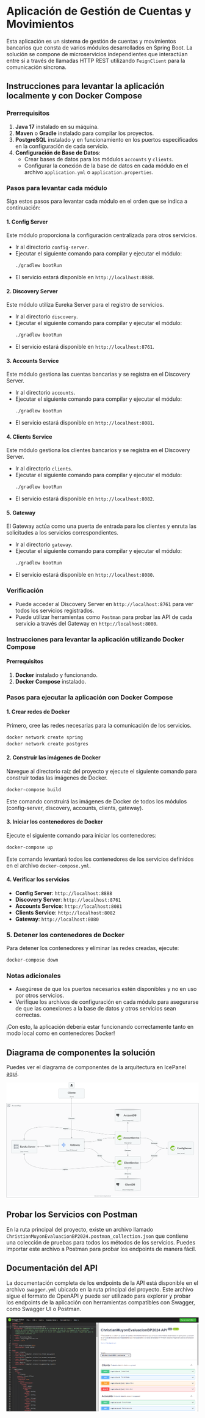 # Aplicación de Gestión de Cuentas y Movimientos

Esta aplicación es un sistema de gestión de cuentas y movimientos bancarios que consta de varios módulos desarrollados en Spring Boot. La solución se
compone de microservicios independientes que interactúan entre sí a través de llamadas HTTP REST utilizando `FeignClient` para la comunicación
síncrona.

## Instrucciones para levantar la aplicación localmente y con Docker Compose

### Prerrequisitos

1. **Java 17** instalado en su máquina.
2. **Maven** o **Gradle** instalado para compilar los proyectos.
3. **PostgreSQL** instalado y en funcionamiento en los puertos especificados en la configuración de cada servicio.
4. **Configuración de Base de Datos**:
    - Crear bases de datos para los módulos `accounts` y `clients`.
    - Configurar la conexión de la base de datos en cada módulo en el archivo `application.yml` o `application.properties`.

### Pasos para levantar cada módulo

Siga estos pasos para levantar cada módulo en el orden que se indica a continuación:

#### 1. Config Server

Este módulo proporciona la configuración centralizada para otros servicios.

- Ir al directorio `config-server`.
- Ejecutar el siguiente comando para compilar y ejecutar el módulo:
  ```bash
  ./gradlew bootRun
  ```
- El servicio estará disponible en `http://localhost:8888`.

#### 2. Discovery Server

Este módulo utiliza Eureka Server para el registro de servicios.

- Ir al directorio `discovery`.
- Ejecutar el siguiente comando para compilar y ejecutar el módulo:
  ```bash
  ./gradlew bootRun
  ```
- El servicio estará disponible en `http://localhost:8761`.

#### 3. Accounts Service

Este módulo gestiona las cuentas bancarias y se registra en el Discovery Server.

- Ir al directorio `accounts`.
- Ejecutar el siguiente comando para compilar y ejecutar el módulo:
  ```bash
  ./gradlew bootRun
  ```
- El servicio estará disponible en `http://localhost:8081`.

#### 4. Clients Service

Este módulo gestiona los clientes bancarios y se registra en el Discovery Server.

- Ir al directorio `clients`.
- Ejecutar el siguiente comando para compilar y ejecutar el módulo:
  ```bash
  ./gradlew bootRun
  ```
- El servicio estará disponible en `http://localhost:8082`.

#### 5. Gateway

El Gateway actúa como una puerta de entrada para los clientes y enruta las solicitudes a los servicios correspondientes.

- Ir al directorio `gateway`.
- Ejecutar el siguiente comando para compilar y ejecutar el módulo:
  ```bash
  ./gradlew bootRun
  ```
- El servicio estará disponible en `http://localhost:8080`.

### Verificación

- Puede acceder al Discovery Server en `http://localhost:8761` para ver todos los servicios registrados.
- Puede utilizar herramientas como `Postman` para probar las API de cada servicio a través del Gateway en `http://localhost:8080`.

### Instrucciones para levantar la aplicación utilizando Docker Compose

#### Prerrequisitos

1. **Docker** instalado y funcionando.
2. **Docker Compose** instalado.

### Pasos para ejecutar la aplicación con Docker Compose

#### 1. Crear redes de Docker

Primero, cree las redes necesarias para la comunicación de los servicios.

```bash
docker network create spring
docker network create postgres
```

#### 2. Construir las imágenes de Docker

Navegue al directorio raíz del proyecto y ejecute el siguiente comando para construir todas las imágenes de Docker.

```bash
docker-compose build
```

Este comando construirá las imágenes de Docker de todos los módulos (config-server, discovery, accounts, clients, gateway).

#### 3. Iniciar los contenedores de Docker

Ejecute el siguiente comando para iniciar los contenedores:

```bash
docker-compose up
```

Este comando levantará todos los contenedores de los servicios definidos en el archivo `docker-compose.yml`.

#### 4. Verificar los servicios

- **Config Server**: `http://localhost:8888`
- **Discovery Server**: `http://localhost:8761`
- **Accounts Service**: `http://localhost:8081`
- **Clients Service**: `http://localhost:8082`
- **Gateway**: `http://localhost:8080`

### 5. Detener los contenedores de Docker

Para detener los contenedores y eliminar las redes creadas, ejecute:

```bash
docker-compose down
```

### Notas adicionales

- Asegúrese de que los puertos necesarios estén disponibles y no en uso por otros servicios.
- Verifique los archivos de configuración en cada módulo para asegurarse de que las conexiones a la base de datos y otros servicios sean correctas.

¡Con esto, la aplicación debería estar funcionando correctamente tanto en modo local como en contenedores Docker!

## Diagrama de componentes la solución

Puedes ver el diagrama de componentes de la arquitectura en IcePanel <a href="https://s.icepanel.io/JMDj0OpEMLBwov/f7Hd" target="_blank">aquí</a>.

![diagrama](diagrama.png)

## Probar los Servicios con Postman

En la ruta principal del proyecto, existe un archivo llamado `ChristianMuyonEvaluacionBP2024.postman_collection.json` que contiene una colección de
pruebas para todos los métodos de los servicios. Puedes importar este archivo a Postman para probar los endpoints de manera fácil.

## Documentación del API

La documentación completa de los endpoints de la API está disponible en el archivo `swagger.yml` ubicado en la ruta principal del proyecto. Este
archivo sigue el formato de OpenAPI y puede ser utilizado para explorar y probar los endpoints de la aplicación con herramientas compatibles con
Swagger, como Swagger UI o Postman.

![swagger](swaggerImage.png)